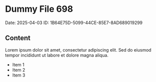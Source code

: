 # Dummy File 698

Date: 2025-04-03
ID: 1B64E75D-5099-44CE-85E7-8AD689019299

## Content

Lorem ipsum dolor sit amet, consectetur adipiscing elit.
Sed do eiusmod tempor incididunt ut labore et dolore magna aliqua.

* Item 1
* Item 2
* Item 3


